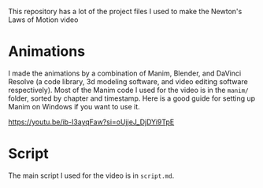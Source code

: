 This repository has a lot of the project files I used to make the Newton's Laws of Motion video

# Animations
I made the animations by a combination of Manim, Blender, and DaVinci Resolve (a code library, 3d modeling software, and video editing software respectively). Most of the Manim code I used for the video is in the `manim/` folder, sorted by chapter and timestamp. Here is a good guide for setting up Manim on Windows if you want to use it. 

https://youtu.be/ib-I3ayqFaw?si=oUjjeJ_DjDYi9TpE

# Script
The main script I used for the video is in `script.md`. 

